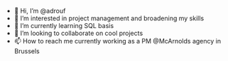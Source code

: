 - 👋 Hi, I’m @adrouf
- 👀 I’m interested in project management and broadening my skills
- 🌱 I’m currently learning SQL basis
- 💞️ I’m looking to collaborate on cool projects
- 📫 How to reach me currently working as a PM @McArnolds agency in Brussels

<!---
adrouf/adrouf is a ✨ special ✨ repository because its `README.md` (this file) appears on your GitHub profile.
You can click the Preview link to take a look at your changes.
--->
